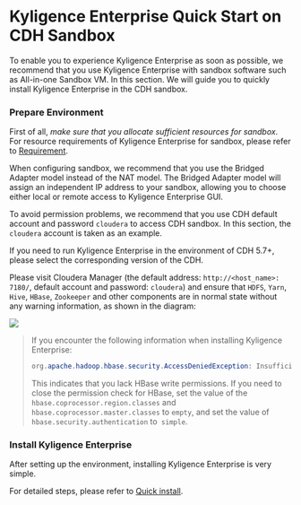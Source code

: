 # Kyligence Enterprise Quick Start on CDH Sandbox

To enable you to experience Kyligence Enterprise as soon as possible, we recommend that you use Kyligence Enterprise with sandbox software such as All-in-one Sandbox VM. In this section. We will guide you to quickly install Kyligence Enterprise in the CDH sandbox.

### Prepare Environment

First of all, *make sure that you allocate sufficient resources for sandbox*. For resource requirements of Kyligence Enterprise for sandbox, please refer to [Requirement](.\hadoop_env.en.md).

When configuring sandbox, we recommend that you use the Bridged Adapter model instead of the NAT model. The Bridged Adapter model will assign an independent IP address to your sandbox, allowing you to choose either local or remote access to Kyligence Enterprise GUI.

To avoid permission problems, we recommend that you use CDH default account and password `cloudera` to access CDH sandbox. In this section, the `cloudera` account is taken as an example.

If you need to run Kyligence Enterprise in the environment of CDH 5.7+, please select the corresponding version of the CDH.

Please visit Cloudera Manager (the default address: `http://<host_name>: 7180/`, default account and password: `cloudera`) and ensure that `HDFS`, `Yarn`, `Hive`, `HBase`, `Zookeeper` and other components are in normal state without any warning information, as shown in the diagram:

![](images/cdh_57_status.jpg)

> If you encounter the following information when installing Kyligence Enterprise:
>
> ```java
> org.apache.hadoop.hbase.security.AccessDeniedException: Insufficient permissions for user'root (auth:SIMPLE) '
> ```
>
> This indicates that you lack HBase write permissions. If you need to close the permission check for HBase, set the value of the `hbase.coprocessor.region.classes` and` hbase.coprocessor.master.classes`  to `empty`, and set the value of  `hbase.security.authentication`  to` simple`.

### Install Kyligence Enterprise

After setting up the environment, installing Kyligence Enterprise is very simple.

For detailed steps, please refer to [Quick install](.\quick_install.en.md).
